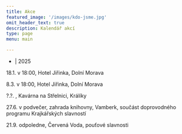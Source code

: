```yaml
---
title: Akce
featured_image: '/images/kdo-jsme.jpg'
omit_header_text: true
description: Kalendář akcí
type: page
menu: main

---
```

- |
2025

18.1. v 18:00, Hotel Jiřinka, Dolní Morava

8.3.  v 18:00, Hotel Jiřinka, Dolní Morava

?.?. , Kavárna na Střelnici, Králíky

27.6. v podvečer, zahrada knihovny, Vamberk, součást doprovodného programu Krajkářských slavností

21.9. odpoledne, Červená Voda, pouťové slavnosti
